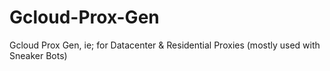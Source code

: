# Gcloud-Prox-Gen
Gcloud Prox Gen, ie; for Datacenter &amp; Residential Proxies (mostly used with Sneaker Bots)
